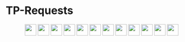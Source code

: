 # TP-Requests

<p align="center">
    <a href="https://github.com/truocphan/TP-Requests/releases/"><img src="https://img.shields.io/github/release/truocphan/TP-Requests" height=30></a>
	<a href="#"><img src="https://img.shields.io/github/downloads/truocphan/TP-Requests/total" height=30></a>
	<a href="#"><img src="https://img.shields.io/github/stars/truocphan/TP-Requests" height=30></a>
	<a href="#"><img src="https://img.shields.io/github/forks/truocphan/TP-Requests" height=30></a>
	<a href="https://github.com/truocphan/TP-Requests/issues?q=is%3Aopen+is%3Aissue"><img src="https://img.shields.io/github/issues/truocphan/TP-Requests" height=30></a>
	<a href="https://github.com/truocphan/TP-Requests/issues?q=is%3Aissue+is%3Aclosed"><img src="https://img.shields.io/github/issues-closed/truocphan/TP-Requests" height=30></a>
	<a href="https://pypi.org/project/TP-Requests/" target="_blank"><img src="https://img.shields.io/badge/pypi-3775A9?style=for-the-badge&logo=pypi&logoColor=white" height=30></a>
	<a href="https://www.facebook.com/292706121240740" target="_blank"><img src="https://img.shields.io/badge/Facebook-1877F2?style=for-the-badge&logo=facebook&logoColor=white" height=30></a>
	<a href="https://twitter.com/truocphan" target="_blank"><img src="https://img.shields.io/badge/Twitter-1DA1F2?style=for-the-badge&logo=twitter&logoColor=white" height=30></a>
	<a href="https://github.com/truocphan" target="_blank"><img src="https://img.shields.io/badge/GitHub-100000?style=for-the-badge&logo=github&logoColor=white" height=30></a>
	<a href="mailto:truocphan112017@gmail.com" target="_blank"><img src="https://img.shields.io/badge/Gmail-D14836?style=for-the-badge&logo=gmail&logoColor=white" height=30></a>
	<a href="https://www.buymeacoffee.com/truocphan" target="_blank"><img src="https://img.shields.io/badge/Buy_Me_A_Coffee-FFDD00?style=for-the-badge&logo=buy-me-a-coffee&logoColor=black" height=30></a>
</p>